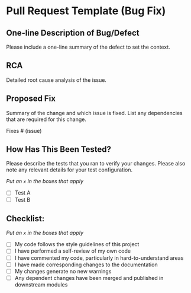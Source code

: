 # Pull Request Template (Bug Fix)

## One-line Description of Bug/Defect

Please include a one-line summary of the defect to set the context.

## RCA

Detailed root cause analysis of the issue.

## Proposed Fix

Summary of the change and which issue is fixed. List any dependencies that are required for this change.

Fixes # (issue)

## How Has This Been Tested?

Please describe the tests that you ran to verify your changes. Please also note any relevant details for your test configuration.

_Put an `x` in the boxes that apply_
- [ ] Test A
- [ ] Test B

## Checklist:
_Put an `x` in the boxes that apply_
- [ ] My code follows the style guidelines of this project
- [ ] I have performed a self-review of my own code
- [ ] I have commented my code, particularly in hard-to-understand areas
- [ ] I have made corresponding changes to the documentation
- [ ] My changes generate no new warnings
- [ ] Any dependent changes have been merged and published in downstream modules
